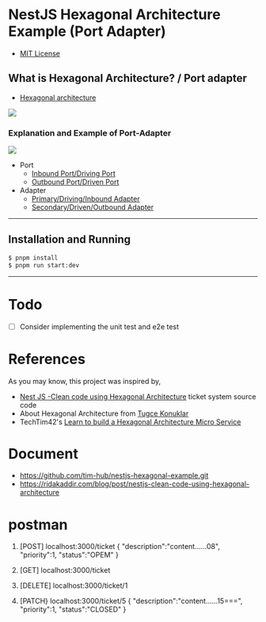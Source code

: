 # NestJS Hexagonal Architecture Example (Port Adapter)

- [MIT License](LICENSE.md)

## What is Hexagonal Architecture? / Port adapter

- [Hexagonal architecture](https://web.archive.org/web/20060711221010/http://alistair.cockburn.us:80/index.php/Hexagonal_architecture)

![](https://dev-to-uploads.s3.amazonaws.com/uploads/articles/a1lup0ewj49dtu28q4d5.png)

### Explanation and Example of Port-Adapter

![](https://dev-to-uploads.s3.amazonaws.com/uploads/articles/ks8hc96go37q6qtciiqu.png)

- Port
  - [Inbound Port/Driving Port](src/ticket/domain/inboud-ports/)
  - [Outbound Port/Driven Port](src/ticket/domain/outbound-ports/)
- Adapter
  - [Primary/Driving/Inbound Adapter](src/ticket/adapters/driving/)
  - [Secondary/Driven/Outbound Adapter](src/ticket/adapters/driven/)

---

## Installation and Running

```bash
$ pnpm install
$ pnpm run start:dev
```

---

# Todo

- [ ] Consider implementing the unit test and e2e test

# References

As you may know, this project was inspired by,

- [Nest JS -Clean code using Hexagonal Architecture](https://towardsdev.com/nest-js-clean-code-using-hexagonal-architecture-3442a37a6e8e) ticket system source code
- About Hexagonal Architecture from [Tugce Konuklar](https://medium.com/idealo-tech-blog/hexagonal-ports-adapters-architecture-e3617bcf00a0)
- TechTim42's [Learn to build a Hexagonal Architecture Micro Service ](https://dev.to/timhub/learn-to-build-a-hexagonal-architecture-micro-service-l1h)

# Document

- https://github.com/tim-hub/nestjs-hexagonal-example.git
- https://ridakaddir.com/blog/post/nestjs-clean-code-using-hexagonal-architecture

# postman

1. [POST] localhost:3000/ticket
   {
   "description":"content......08",
   "priority":1,
   "status":"OPEM"
   }

2. [GET] localhost:3000/ticket

3. [DELETE] localhost:3000/ticket/1

4. [PATCH} localhost:3000/ticket/5
   {
   "description":"content......15===",
   "priority":1,
   "status":"CLOSED"
   }
